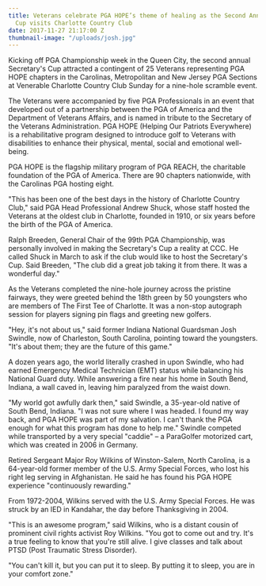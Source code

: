 ```yaml
---
title: Veterans celebrate PGA HOPE’s theme of healing as the Second Annual Secretary’s
  Cup visits Charlotte Country Club
date: 2017-11-27 21:17:00 Z
thumbnail-image: "/uploads/josh.jpg"
---
```


Kicking off PGA Championship week in the Queen City, the second annual Secretary's Cup attracted a contingent of 25 Veterans representing PGA HOPE chapters in the Carolinas, Metropolitan and New Jersey PGA Sections at Venerable Charlotte Country Club Sunday for a nine-hole scramble event.

The Veterans were accompanied by five PGA Professionals in an event that  developed out of a partnership between the PGA of America and the Department of Veterans Affairs, and is named in tribute to the Secretary of the Veterans Administration. PGA HOPE (Helping Our Patriots Everywhere) is a rehabilitative program designed to introduce golf to Veterans with disabilities to enhance their physical, mental, social and emotional well-being.

PGA HOPE is the flagship military program of PGA REACH, the charitable foundation of the PGA of America. There are 90 chapters nationwide, with the Carolinas PGA hosting eight.

"This has been one of the best days in the history of Charlotte Country Club," said PGA Head Professional Andrew Shuck, whose staff hosted the Veterans at the oldest club in Charlotte, founded in 1910, or six years before the birth of the PGA of America.

Ralph Breeden, General Chair of the 99th PGA Championship, was personally involved in making the Secretary's Cup a reality at CCC. He called Shuck in March to ask if the club would like to host the Secretary's Cup. Said Breeden, "The club did a great job taking it from there. It was a wonderful day."

As the Veterans completed the nine-hole journey across the pristine fairways, they were greeted behind the 18th green by 50 youngsters who are members of The First Tee of Charlotte. It was a non-stop autograph session for players signing pin flags and greeting new golfers.

"Hey, it's not about us," said former Indiana National Guardsman Josh Swindle, now of Charleston, South Carolina, pointing toward the youngsters. "It's about them; they are the future of this game."

A dozen years ago, the world literally crashed in upon Swindle, who had earned Emergency Medical Technician (EMT) status while balancing his National Guard duty. While answering a fire near his home in South Bend, Indiana, a wall caved in, leaving him paralyzed from the waist down.

"My world got awfully dark then," said Swindle, a 35-year-old native of South Bend, Indiana. "I was not sure where I was headed. I found my way back, and PGA HOPE was part of my salvation. I can't thank the PGA enough for what this program has done to help me."  Swindle competed while transported by a very special "caddie" – a ParaGolfer motorized cart, which was created in 2006 in Germany.

Retired Sergeant Major Roy Wilkins of Winston-Salem, North Carolina, is a 64-year-old former member of the U.S. Army Special Forces, who lost his right leg serving in Afghanistan. He said he has found his PGA HOPE experience "continuously rewarding."

From 1972-2004, Wilkins served with the U.S. Army Special Forces. He was struck by an IED in Kandahar, the day before Thanksgiving in 2004.

"This is an awesome program," said Wilkins, who is a distant cousin of prominent civil rights activist Roy Wilkins. "You got to come out and try. It's a true feeling to know that you're still alive. I give classes and talk about PTSD (Post Traumatic Stress Disorder).

"You can't kill it, but you can put it to sleep. By putting it to sleep, you are in your comfort zone."